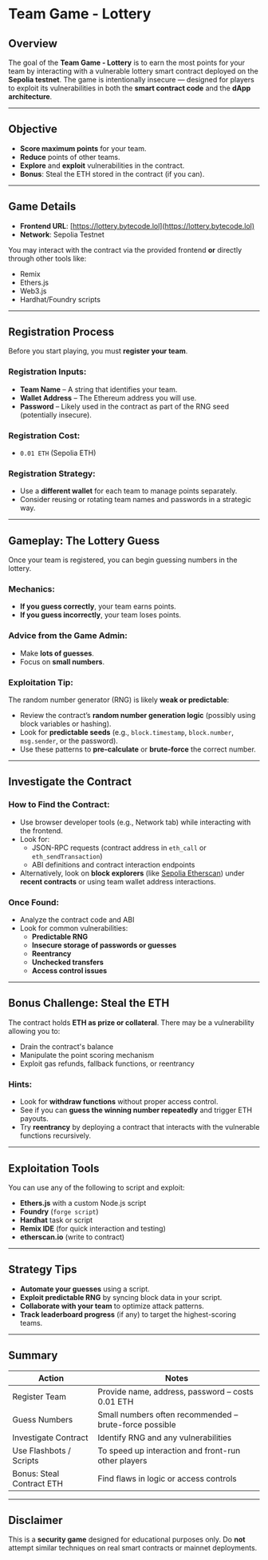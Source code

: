 # Team Game - Lottery

## Overview

The goal of the **Team Game - Lottery** is to earn the most points for your team by interacting with a vulnerable lottery smart contract deployed on the **Sepolia testnet**. The game is intentionally insecure — designed for players to exploit its vulnerabilities in both the **smart contract code** and the **dApp architecture**.

---

## Objective

- **Score maximum points** for your team.
- **Reduce** points of other teams.
- **Explore** and **exploit** vulnerabilities in the contract.
- **Bonus**: Steal the ETH stored in the contract (if you can).

---

## Game Details

- **Frontend URL**: [https://lottery.bytecode.lol](https://lottery.bytecode.lol)
- **Network**: Sepolia Testnet

You may interact with the contract via the provided frontend **or** directly through other tools like:
- Remix
- Ethers.js
- Web3.js
- Hardhat/Foundry scripts

---

## Registration Process

Before you start playing, you must **register your team**.

### Registration Inputs:

- **Team Name** – A string that identifies your team.
- **Wallet Address** – The Ethereum address you will use.
- **Password** – Likely used in the contract as part of the RNG seed (potentially insecure).

### Registration Cost:

- `0.01 ETH` (Sepolia ETH)

### Registration Strategy:

- Use a **different wallet** for each team to manage points separately.
- Consider reusing or rotating team names and passwords in a strategic way.

---

## Gameplay: The Lottery Guess

Once your team is registered, you can begin guessing numbers in the lottery.

### Mechanics:

- **If you guess correctly**, your team earns points.
- **If you guess incorrectly**, your team loses points.

### Advice from the Game Admin:

- Make **lots of guesses**.
- Focus on **small numbers**.

### Exploitation Tip:

The random number generator (RNG) is likely **weak or predictable**:
- Review the contract’s **random number generation logic** (possibly using block variables or hashing).
- Look for **predictable seeds** (e.g., `block.timestamp`, `block.number`, `msg.sender`, or the password).
- Use these patterns to **pre-calculate** or **brute-force** the correct number.

---

## Investigate the Contract

### How to Find the Contract:

- Use browser developer tools (e.g., Network tab) while interacting with the frontend.
- Look for:
  - JSON-RPC requests (contract address in `eth_call` or `eth_sendTransaction`)
  - ABI definitions and contract interaction endpoints
- Alternatively, look on **block explorers** (like [Sepolia Etherscan](https://sepolia.etherscan.io)) under **recent contracts** or using team wallet address interactions.

### Once Found:

- Analyze the contract code and ABI
- Look for common vulnerabilities:
  - **Predictable RNG**
  - **Insecure storage of passwords or guesses**
  - **Reentrancy**
  - **Unchecked transfers**
  - **Access control issues**

---

## Bonus Challenge: Steal the ETH

The contract holds **ETH as prize or collateral**. There may be a vulnerability allowing you to:

- Drain the contract's balance
- Manipulate the point scoring mechanism
- Exploit gas refunds, fallback functions, or reentrancy

### Hints:
- Look for **withdraw functions** without proper access control.
- See if you can **guess the winning number repeatedly** and trigger ETH payouts.
- Try **reentrancy** by deploying a contract that interacts with the vulnerable functions recursively.

---

## Exploitation Tools

You can use any of the following to script and exploit:

- **Ethers.js** with a custom Node.js script
- **Foundry** (`forge script`)
- **Hardhat** task or script
- **Remix IDE** (for quick interaction and testing)
- **etherscan.io** (write to contract)

---

## Strategy Tips

- **Automate your guesses** using a script.
- **Exploit predictable RNG** by syncing block data in your script.
- **Collaborate with your team** to optimize attack patterns.
- **Track leaderboard progress** (if any) to target the highest-scoring teams.

---

## Summary

| Action                        | Notes                                                    |
|-----------------------------|-----------------------------------------------------------|
| Register Team               | Provide name, address, password – costs 0.01 ETH          |
| Guess Numbers               | Small numbers often recommended – brute-force possible    |
| Investigate Contract        | Identify RNG and any vulnerabilities                      |
| Use Flashbots / Scripts     | To speed up interaction and front-run other players       |
| Bonus: Steal Contract ETH   | Find flaws in logic or access controls                    |

---


## Disclaimer

This is a **security game** designed for educational purposes only. Do **not** attempt similar techniques on real smart contracts or mainnet deployments.


